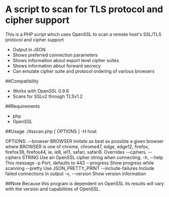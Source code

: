 # A script to scan for TLS protocol and cipher support

This is a PHP script which uses OpenSSL to scan a remote host's SSL/TLS protocol and cipher support

* Output in JSON
* Shows preferred connection parameters
* Shows information about export level cipher suites
* Shows information about forward secrecy
* Can emulate cipher suite and protocol ordering of various browsers

##Compatibility
* Works with OpenSSL 0.9.8
* Scans for SSLv2 through TLSv1.2

##Requirements
* php
* OpenSSL

##Usage
./tlsscan.php [ OPTIONS ] -H host

OPTIONS:
  --browser BROWSER  Imitate as best as possible a given browser where BROWSER
                     is one of chrome, chrome47, edge, edge12, firefox,
                     firefox38, firefox44, ie, ie8, ie11, safari,
                     safari8. Overrides --ciphers.
  --ciphers STRING   Use an OpenSSL cipher string when connecting.
  -h, --help         This message
  -p                 Port, defaults to 443
  --progress         Show progress while scanning
  --pretty           Use JSON_PRETTY_PRINT
  --include-failures Include failed connections in output
  -v, --version      Show version information

##Note
Because this program is dependent on OpenSSL its results will vary with the version and capabilities of OpenSSL.
